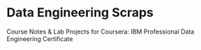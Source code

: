 # Data Engineering Scraps

Course Notes & Lab Projects for Coursera: IBM Professional Data Engineering Certificate 
